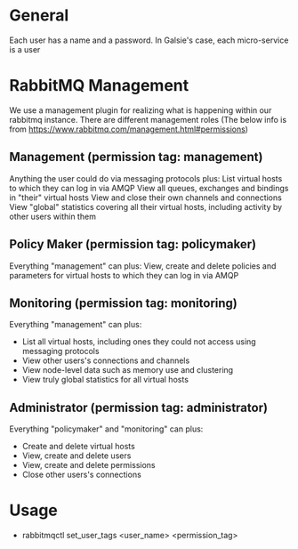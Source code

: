 # General
Each user has a name and a password. In Galsie's case, each micro-service is a user

# RabbitMQ Management
We use a management plugin for realizing what is happening within our rabbitmq instance. 
There are different management roles (The below info is from https://www.rabbitmq.com/management.html#permissions)
## Management (permission tag: management)	
Anything the user could do via messaging protocols plus:
List virtual hosts to which they can log in via AMQP
View all queues, exchanges and bindings in "their" virtual hosts
View and close their own channels and connections
View "global" statistics covering all their virtual hosts, including activity by other users within them
## Policy Maker (permission tag: policymaker)	
Everything "management" can plus:
View, create and delete policies and parameters for virtual hosts to which they can log in via AMQP
## Monitoring (permission tag: monitoring)	
Everything "management" can plus:
- List all virtual hosts, including ones they could not access using messaging protocols
- View other users's connections and channels
- View node-level data such as memory use and clustering
- View truly global statistics for all virtual hosts
## Administrator (permission tag: administrator)	
Everything "policymaker" and "monitoring" can plus:
- Create and delete virtual hosts
- View, create and delete users
- View, create and delete permissions
- Close other users's connections

# Usage
- rabbitmqctl set_user_tags <user_name> <permission_tag>